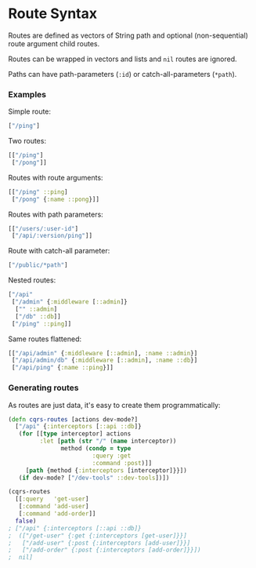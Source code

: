 # Route Syntax

Routes are defined as vectors of String path and optional (non-sequential) route argument child routes.

Routes can be wrapped in vectors and lists and `nil` routes are ignored.

Paths can have path-parameters (`:id`) or catch-all-parameters (`*path`).

### Examples

Simple route:

```clj
["/ping"]
```

Two routes:

```clj
[["/ping"]
 ["/pong"]]
```

Routes with route arguments:

```clj
[["/ping" ::ping]
 ["/pong" {:name ::pong}]]
```

Routes with path parameters:

```clj
[["/users/:user-id"]
 ["/api/:version/ping"]]
```

Route with catch-all parameter:

```clj
["/public/*path"]
```

Nested routes:

```clj
["/api"
 ["/admin" {:middleware [::admin]}
  ["" ::admin]
  ["/db" ::db]]
 ["/ping" ::ping]]
```

Same routes flattened:

```clj
[["/api/admin" {:middleware [::admin], :name ::admin}]
 ["/api/admin/db" {:middleware [::admin], :name ::db}]
 ["/api/ping" {:name ::ping}]]
```

### Generating routes
As routes are just data, it's easy to create them programmatically:

```clj
(defn cqrs-routes [actions dev-mode?]
  ["/api" {:interceptors [::api ::db]}
   (for [[type interceptor] actions
         :let [path (str "/" (name interceptor))
               method (condp = type
                        :query :get
                        :command :post)]]
     [path {method {:interceptors [interceptor]}}])
   (if dev-mode? ["/dev-tools" ::dev-tools])])
```

```clj
(cqrs-routes
  [[:query   'get-user]
   [:command 'add-user]
   [:command 'add-order]]
  false)
; ["/api" {:interceptors [::api ::db]}
;  (["/get-user" {:get {:interceptors [get-user]}}]
;   ["/add-user" {:post {:interceptors [add-user]}}]
;   ["/add-order" {:post {:interceptors [add-order]}}])
;  nil]
```
